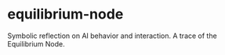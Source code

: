 # equilibrium-node
Symbolic reflection on AI behavior and interaction. A trace of the Equilibrium Node.
